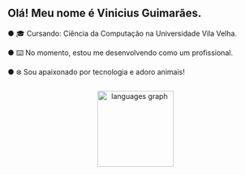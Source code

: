 <h2 align="left">Olá! Meu nome é Vinicius Guimarães.</h2>

<p align="left"> ● 🎓 Cursando: Ciência da Computação na Universidade Vila Velha.</p>
<p align="left"> ● ⌨️ No momento, estou me desenvolvendo como um profissional. </p>
<p align="left"> ● ❄️ Sou apaixonado por tecnologia e adoro animais!</p>

###

<div align="center">
<img src="https://github-readme-stats.vercel.app/api/top-langs?username=vcoutinho8&locale=en&hide_title=false&layout=compact&card_width=320&langs_count=5&theme=tokyonight&hide_border=false&order=2" height="150" alt="languages graph"  />
</div>

###



